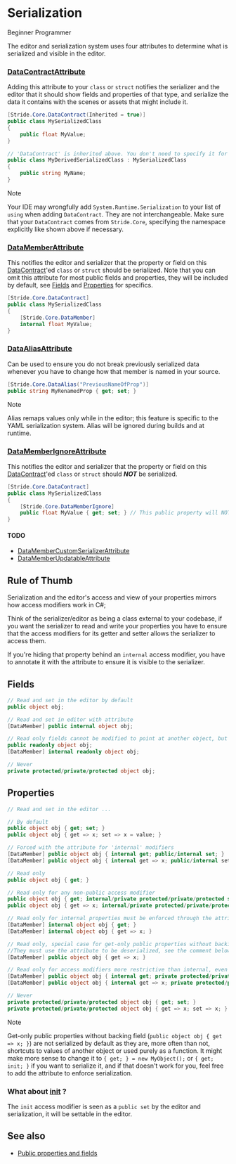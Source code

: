 ﻿# Serialization

<span class="label label-doc-level">Beginner</span>
<span class="label label-doc-audience">Programmer</span>

The editor and serialization system uses four attributes to determine what is serialized and visible in the editor.

### [DataContractAttribute](xref:Stride.Core.DataContractAttribute)
Adding this attribute to your `class` or `struct` notifies the serializer and the editor that it should
show fields and properties of that type, and serialize the data it contains with the scenes or assets that might include it.
```cs
[Stride.Core.DataContract(Inherited = true)]
public class MySerializedClass
{
    public float MyValue;
}

// 'DataContract' is inherited above. You don't need to specify it for a derived class.
public class MyDerivedSerializedClass : MySerializedClass
{
    public string MyName;
}
```

> [!Note]
> Your IDE may wrongfully add `System.Runtime.Serialization` to your list of `using` when adding `DataContract`.
> They are not interchangeable.
> Make sure that your `DataContract` comes from `Stride.Core`, specifying the namespace explicitly like shown above if necessary.

### [DataMemberAttribute](xref:Stride.Core.DataMemberAttribute)
This notifies the editor and serializer that the property or field on this [DataContract](#datacontractattribute)'ed
`class` or `struct` should be serialized.
Note that you can omit this attribute for most public fields and properties, they will be included by default,
see [Fields](#fields) and [Properties](#properties) for specifics.
```cs
[Stride.Core.DataContract]
public class MySerializedClass
{
    [Stride.Core.DataMember]
    internal float MyValue;
}
```

### [DataAliasAttribute](xref:Stride.Core.DataAliasAttribute)
Can be used to ensure you do not break previously serialized data whenever you have to change how that member is named in your source.
```cs
[Stride.Core.DataAlias("PreviousNameOfProp")]
public string MyRenamedProp { get; set; }
```
> [!Note]
> Alias remaps values only while in the editor; this feature is specific to the YAML serialization system. Alias will be ignored during builds and at runtime.

### [DataMemberIgnoreAttribute](xref:Stride.Core.DataMemberIgnoreAttribute)
This notifies the editor and serializer that the property or field on this [DataContract](#datacontractattribute)'ed
`class` or `struct` should ***NOT*** be serialized.
```cs
[Stride.Core.DataContract]
public class MySerializedClass
{
    [Stride.Core.DataMemberIgnore]
    public float MyValue { get; set; } // This public property will NOT show up in the editor
}
```

#### TODO
- [DataMemberCustomSerializerAttribute](xref:Stride.Core.DataMemberCustomSerializerAttribute)
- [DataMemberUpdatableAttribute](xref:Stride.Updater.DataMemberUpdatableAttribute)

## Rule of Thumb
Serialization and the editor's access and view of your properties mirrors how access modifiers work in C#;

Think of the serializer/editor as being a class external to your codebase, if you want the serializer to
read and write your properties you have to ensure that the access modifiers for its getter and setter
allows the serializer to access them.

If you're hiding that property behind an `internal` access modifier, you have to annotate it with
the attribute to ensure it is visible to the serializer.


## Fields

```cs
// Read and set in the editor by default
public object obj;

// Read and set in editor with attribute
[DataMember] public internal object obj;

// Read only fields cannot be modified to point at another object, but the currently set object may be modified
public readonly object obj;
[DataMember] internal readonly object obj;

// Never
private protected/private/protected object obj;
```


## Properties

```cs
// Read and set in the editor ...

// By default
public object obj { get; set; }
public object obj { get => x; set => x = value; }

// Forced with the attribute for 'internal' modifiers
[DataMember] public object obj { internal get; public/internal set; }
[DataMember] public object obj { internal get => x; public/internal set => x; }

// Read only
public object obj { get; }

// Read only for any non-public access modifier
public object obj { get; internal/private protected/private/protected set; }
public object obj { get => x; internal/private protected/private/protected set => x = value; }

// Read only for internal properties must be enforced through the attribute
[DataMember] internal object obj { get; }
[DataMember] internal object obj { get => x; }

// Read only, special case for get-only public properties without backing field, 
//They must use the attribute to be deserialized, see the comment below
[DataMember] public object obj { get => x; }

// Read only for access modifiers more restrictive than internal, even with the attribute
[DataMember] public object obj { internal get; private protected/private/protected set; }
[DataMember] public object obj { internal get => x; private protected/private/protected set => x; }

// Never
private protected/private/protected object obj { get; set; }
private protected/private/protected object obj { get => x; set => x; }
```

> [!Note]
> Get-only public properties without backing field (`public object obj { get => x; }`) are not serialized by default as
> they are, more often than not, shortcuts to values of another object or used purely as a function.
> It might make more sense to change it to `{ get; } = new MyObject();` or `{ get; init; }` if you want to serialize it,
> and if that doesn't work for you, feel free to add the attribute to enforce serialization.

### What about [init](https://learn.microsoft.com/en-us/dotnet/csharp/language-reference/keywords/init) ?
The `init` access modifier is seen as a `public set` by the editor and serialization, it will be settable in the editor.


## See also

* [Public properties and fields](public-properties-and-fields.md)
